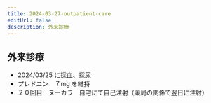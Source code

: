 ```yaml
---
title: 2024-03-27-outpatient-care
editUrl: false
description: 外来診療
---
```


## 外来診療

* 2024/03/25 に採血、採尿
* プレドニン　７mg を維持
* ２０回目　ヌーカラ　自宅にて自己注射（薬局の関係で翌日に注射）

